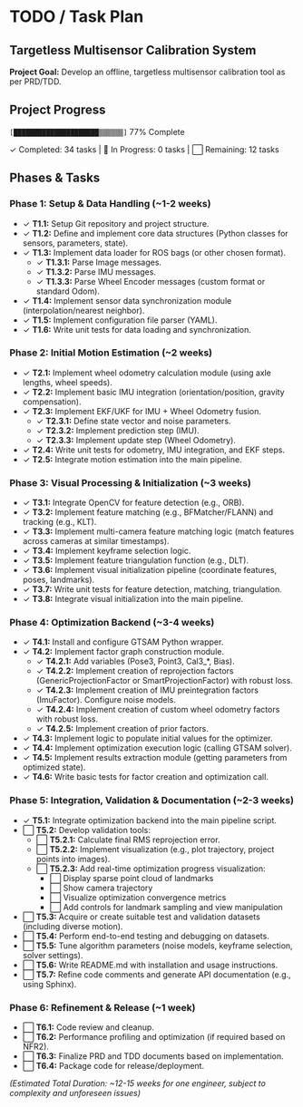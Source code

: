 # TODO / Task Plan
## Targetless Multisensor Calibration System

**Project Goal:** Develop an offline, targetless multisensor calibration tool as per PRD/TDD.

## Project Progress

`[█████████████████████▒▒▒▒▒▒]` 77% Complete

✓ Completed: 34 tasks | 🔄 In Progress: 0 tasks | ⬜ Remaining: 12 tasks

## Phases & Tasks

### Phase 1: Setup & Data Handling (~1-2 weeks)

- ✓ **T1.1:** Setup Git repository and project structure.
- ✓ **T1.2:** Define and implement core data structures (Python classes for sensors, parameters, state).
- ✓ **T1.3:** Implement data loader for ROS bags (or other chosen format).
  - ✓ **T1.3.1:** Parse Image messages.
  - ✓ **T1.3.2:** Parse IMU messages.
  - ✓ **T1.3.3:** Parse Wheel Encoder messages (custom format or standard Odom).
- ✓ **T1.4:** Implement sensor data synchronization module (interpolation/nearest neighbor).
- ✓ **T1.5:** Implement configuration file parser (YAML).
- ✓ **T1.6:** Write unit tests for data loading and synchronization.

### Phase 2: Initial Motion Estimation (~2 weeks)

- ✓ **T2.1:** Implement wheel odometry calculation module (using axle lengths, wheel speeds).
- ✓ **T2.2:** Implement basic IMU integration (orientation/position, gravity compensation).
- ✓ **T2.3:** Implement EKF/UKF for IMU + Wheel Odometry fusion.
  - ✓ **T2.3.1:** Define state vector and noise parameters.
  - ✓ **T2.3.2:** Implement prediction step (IMU).
  - ✓ **T2.3.3:** Implement update step (Wheel Odometry).
- ✓ **T2.4:** Write unit tests for odometry, IMU integration, and EKF steps.
- ✓ **T2.5:** Integrate motion estimation into the main pipeline.

### Phase 3: Visual Processing & Initialization (~3 weeks)

- ✓ **T3.1:** Integrate OpenCV for feature detection (e.g., ORB).
- ✓ **T3.2:** Implement feature matching (e.g., BFMatcher/FLANN) and tracking (e.g., KLT).
- ✓ **T3.3:** Implement multi-camera feature matching logic (match features across cameras at similar timestamps).
- ✓ **T3.4:** Implement keyframe selection logic.
- ✓ **T3.5:** Implement feature triangulation function (e.g., DLT).
- ✓ **T3.6:** Implement visual initialization pipeline (coordinate features, poses, landmarks).
- ✓ **T3.7:** Write unit tests for feature detection, matching, triangulation.
- ✓ **T3.8:** Integrate visual initialization into the main pipeline.

### Phase 4: Optimization Backend (~3-4 weeks)

- ✓ **T4.1:** Install and configure GTSAM Python wrapper.
- ✓ **T4.2:** Implement factor graph construction module.
  - ✓ **T4.2.1:** Add variables (Pose3, Point3, Cal3_*, Bias).
  - ✓ **T4.2.2:** Implement creation of reprojection factors (GenericProjectionFactor or SmartProjectionFactor) with robust loss.
  - ✓ **T4.2.3:** Implement creation of IMU preintegration factors (ImuFactor). Configure noise models.
  - ✓ **T4.2.4:** Implement creation of custom wheel odometry factors with robust loss.
  - ✓ **T4.2.5:** Implement creation of prior factors.
- ✓ **T4.3:** Implement logic to populate initial values for the optimizer.
- ✓ **T4.4:** Implement optimization execution logic (calling GTSAM solver).
- ✓ **T4.5:** Implement results extraction module (getting parameters from optimized state).
- ✓ **T4.6:** Write basic tests for factor creation and optimization call.

### Phase 5: Integration, Validation & Documentation (~2-3 weeks)

- ✓ **T5.1:** Integrate optimization backend into the main pipeline script.
- ⬜ **T5.2:** Develop validation tools:
  - ⬜ **T5.2.1:** Calculate final RMS reprojection error.
  - ⬜ **T5.2.2:** Implement visualization (e.g., plot trajectory, project points into images).
  - ⬜ **T5.2.3:** Add real-time optimization progress visualization:
    - ⬜ Display sparse point cloud of landmarks
    - ⬜ Show camera trajectory
    - ⬜ Visualize optimization convergence metrics
    - ⬜ Add controls for landmark sampling and view manipulation
- ⬜ **T5.3:** Acquire or create suitable test and validation datasets (including diverse motion).
- ⬜ **T5.4:** Perform end-to-end testing and debugging on datasets.
- ⬜ **T5.5:** Tune algorithm parameters (noise models, keyframe selection, solver settings).
- ⬜ **T5.6:** Write README.md with installation and usage instructions.
- ⬜ **T5.7:** Refine code comments and generate API documentation (e.g., using Sphinx).

### Phase 6: Refinement & Release (~1 week)

- ⬜ **T6.1:** Code review and cleanup.
- ⬜ **T6.2:** Performance profiling and optimization (if required based on NFR2).
- ⬜ **T6.3:** Finalize PRD and TDD documents based on implementation.
- ⬜ **T6.4:** Package code for release/deployment.

*(Estimated Total Duration: ~12-15 weeks for one engineer, subject to complexity and unforeseen issues)*
